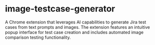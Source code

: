 # image-testcase-generator
A Chrome extension that leverages AI capabilities to generate Jira test cases from text prompts and images. The extension features an intuitive popup interface for test case creation and includes automated image comparison testing functionality.

